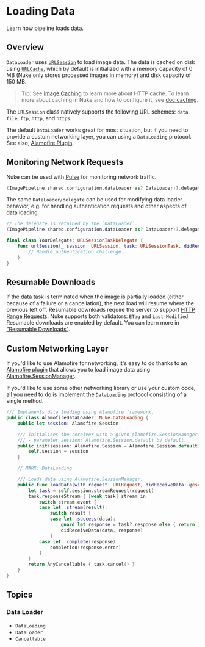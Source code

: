 # Loading Data

Learn how pipeline loads data.

## Overview

``DataLoader`` uses [`URLSession`](https://developer.apple.com/reference/foundation/nsurlsession) to load image data. The data is cached on disk using [`URLCache`](https://developer.apple.com/reference/foundation/urlcache), which by default is initialized with a memory capacity of 0 MB (Nuke only stores processed images in memory) and disk capacity of 150 MB.

> Tip: See [Image Caching](https://kean.blog/post/image-caching) to learn more about HTTP cache. To learn more about caching in Nuke and how to configure it, see <doc:caching>.

The `URLSession` class natively supports the following URL schemes: `data`, `file`, `ftp`, `http`, and `https`.

The default ``DataLoader`` works great for most situation, but if you need to provide a custom networking layer, you can using a ``DataLoading`` protocol. See also, [Alamofire Plugin](https://github.com/kean/Nuke-Alamofire-Plugin).

## Monitoring Network Requests

Nuke can be used with [Pulse](https://github.com/kean/Pulse) for monitoring network traffic.

```swift
(ImagePipeline.shared.configuration.dataLoader as? DataLoader)?.delegate = URLSessionProxyDelegate()
```

The same ``DataLoader/delegate`` can be used for modifying data loader behavior, e.g. for handling authentication requests and other aspects of data loading. 

```swift
// The delegate is retained by the `DataLoader`.
(ImagePipeline.shared.configuration.dataLoader as? DataLoader)?.delegate = YourDelegate()

final class YourDelegate: URLSessionTaskDelegate {
    func urlSession(_ session: URLSession, task: URLSessionTask, didReceive challenge: URLAuthenticationChallenge, completionHandler: @escaping (URLSession.AuthChallengeDisposition, URLCredential?) -> Void) {
        // Handle authentication challenge...
    }
}
```

## Resumable Downloads

If the data task is terminated when the image is partially loaded (either because of a failure or a cancellation), the next load will resume where the previous left off. Resumable downloads require the server to support [HTTP Range Requests](https://developer.mozilla.org/en-US/docs/Web/HTTP/Range_requests). Nuke supports both validators: `ETag` and `Last-Modified`. Resumable downloads are enabled by default. You can learn more in ["Resumable Downloads"](https://kean.blog/post/resumable-downloads).

## Custom Networking Layer

If you'd like to use Alamofire for networking, it's easy to do thanks to an [Alamofire plugin](https://github.com/kean/Nuke-Alamofire-Plugin) that allows you to load image data using [Alamofire.SessionManager](https://github.com/Alamofire/Alamofire).

If you'd like to use some other networking library or use your custom code, all you need to do is implement the ``DataLoading`` protocol consisting of a single method.

```swift
/// Implements data loading using Alamofire framework.
public class AlamofireDataLoader: Nuke.DataLoading {
    public let session: Alamofire.Session

    /// Initializes the receiver with a given Alamofire.SessionManager.
    /// - parameter session: Alamofire.Session.default by default.
    public init(session: Alamofire.Session = Alamofire.Session.default) {
        self.session = session
    }

    // MARK: DataLoading

    /// Loads data using Alamofire.SessionManager.
    public func loadData(with request: URLRequest, didReceiveData: @escaping (Data, URLResponse) -> Void, completion: @escaping (Error?) -> Void) -> Cancellable {
        let task = self.session.streamRequest(request)
        task.responseStream { [weak task] stream in
            switch stream.event {
            case let .stream(result):
                switch result {
                case let .success(data):
                    guard let response = task?.response else { return } // Never nil
                    didReceiveData(data, response)
                }
            case let .complete(response):
                completion(response.error)
            }
        }
        return AnyCancellable { task.cancel() }
    }
}
```

## Topics

### Data Loader

- ``DataLoading``
- ``DataLoader``
- ``Cancellable``
